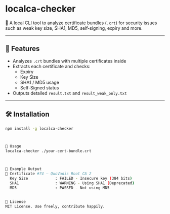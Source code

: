 # localca-checker

🔐 A local CLI tool to analyze certificate bundles (`.crt`) for security issues such as weak key size, SHA1, MD5, self-signing, expiry and more.

---

## 🚀 Features

- Analyzes `.crt` bundles with multiple certificates inside
- Extracts each certificate and checks:
  - Expiry
  - Key Size
  - SHA1 / MD5 usage
  - Self-Signed status
- Outputs detailed `result.txt` and `result_weak_only.txt`

---

## 🛠️ Installation

```bash
npm install -g localca-checker



📎 Usage
localca-checker ./your-cert-bundle.crt



📃 Example Output
📜 Certificate #74 – QuoVadis Root CA 2
  Key Size            : FAILED - Insecure key (384 bits)
  SHA1                : WARNING - Using SHA1 (Deprecated)
  MD5                 : PASSED - Not using MD5
  
  
📜 License
MIT License. Use freely, contribute happily.


